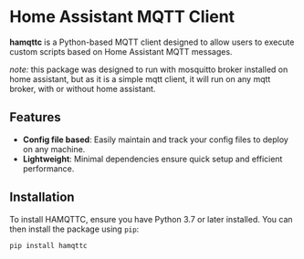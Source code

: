 # Home Assistant MQTT Client

**hamqttc** is a Python-based MQTT client designed to allow users to execute custom scripts based on Home Assistant MQTT messages.

*note:* this package was designed to run with mosquitto broker installed on home assistant, but as it is a simple mqtt client, it will run on any mqtt broker, with or without home assistant.

## Features

- **Config file based**: Easily maintain and track your config files to deploy on any machine.
- **Lightweight**: Minimal dependencies ensure quick setup and efficient performance.

## Installation

To install HAMQTTC, ensure you have Python 3.7 or later installed. You can then install the package using `pip`:

```bash
pip install hamqttc
```
